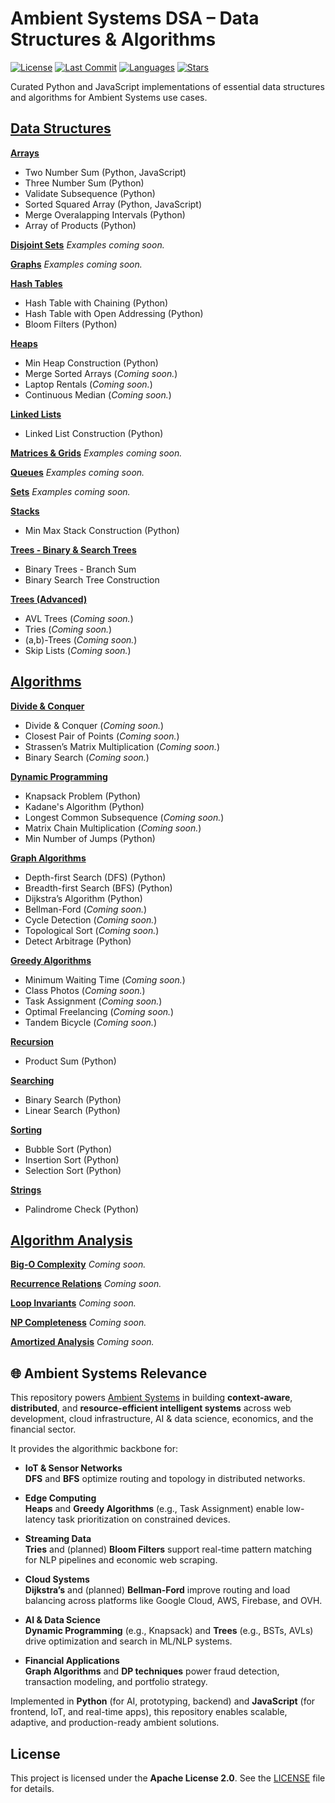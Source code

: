 # Ambient Systems DSA – Data Structures & Algorithms

[![License](https://img.shields.io/github/license/EngineerID/Ambient-Systems-DSA)](./LICENSE)
[![Last Commit](https://img.shields.io/github/last-commit/EngineerID/Ambient-Systems-DSA)](https://github.com/EngineerID/Ambient-Systems-DSA/commits/master)
[![Languages](https://img.shields.io/github/languages/top/EngineerID/Ambient-Systems-DSA)](https://github.com/EngineerID/Ambient-Systems-DSA)
[![Stars](https://img.shields.io/github/stars/EngineerID/Ambient-Systems-DSA?style=social)](https://github.com/EngineerID/Ambient-Systems-DSA/stargazers)

Curated Python and JavaScript implementations of essential data structures and algorithms for Ambient Systems use cases.

## [Data Structures](./Data-Structures)

**[Arrays](./Data-Structures/Arrays)**
* Two Number Sum (Python, JavaScript)
* Three Number Sum (Python)
* Validate Subsequence (Python)
* Sorted Squared Array (Python, JavaScript)
* Merge Overalapping Intervals (Python)
* Array of Products (Python)

**[Disjoint Sets](./Data-Structures/Disjoint%20Sets)**
_Examples coming soon._

**[Graphs](./Data-Structures/Graphs)**
_Examples coming soon._

**[Hash Tables](./Data-Structures/Hash%20Tables)**
* Hash Table with Chaining (Python)
* Hash Table with Open Addressing (Python)
* Bloom Filters (Python)

**[Heaps](./Data-Structures/Heaps)**
* Min Heap Construction (Python)
* Merge Sorted Arrays (_Coming soon._)
* Laptop Rentals  (_Coming soon._)
* Continuous Median (_Coming soon._)

**[Linked Lists](./Data-Structures/Linked%20Lists)**
* Linked List Construction (Python)

**[Matrices & Grids](./Data-Structures/Matrices%20&%20Grids)**
_Examples coming soon._

**[Queues](./Data-Structures/Queues)**
_Examples coming soon._

**[Sets](./Data-Structures/Sets)**
_Examples coming soon._

**[Stacks](./Data-Structures/Stacks)**
* Min Max Stack Construction (Python)

**[Trees - Binary & Search Trees](./Data-Structures/Trees)**
* Binary Trees - Branch Sum
* Binary Search Tree Construction

**[Trees (Advanced)](./Data-Structures/Advanced%20Trees)**
* AVL Trees (_Coming soon._)
* Tries (_Coming soon._)
* (a,b)-Trees (_Coming soon._)
* Skip Lists (_Coming soon._)

## [Algorithms](./Algorithms)

**[Divide & Conquer](./Algorithms/Divide%20&%20Conquer)**
* Divide & Conquer (_Coming soon._)
* Closest Pair of Points (_Coming soon._)
* Strassen’s Matrix Multiplication (_Coming soon._)
* Binary Search (_Coming soon._)

**[Dynamic Programming](./Algorithms/Dynamic%20Programming)**
* Knapsack Problem (Python)
* Kadane's Algorithm (Python)
* Longest Common Subsequence (_Coming soon._)
* Matrix Chain Multiplication (_Coming soon._)
* Min Number of Jumps (Python)

**[Graph Algorithms](./Algorithms/Graphs)**
* Depth-first Search (DFS) (Python)
* Breadth-first Search (BFS) (Python)
* Dijkstra’s Algorithm (Python)
* Bellman-Ford (_Coming soon._)
* Cycle Detection (_Coming soon._)
* Topological Sort (_Coming soon._)
* Detect Arbitrage (Python)

**[Greedy Algorithms](./Algorithms/Greedy%20Algorithms)**
* Minimum Waiting Time  (_Coming soon._)
* Class Photos  (_Coming soon._)
* Task Assignment  (_Coming soon._)
* Optimal Freelancing  (_Coming soon._)
* Tandem Bicycle (_Coming soon._)

**[Recursion](./Algorithms/Recursion)**
* Product Sum  (Python)

**[Searching](./Algorithms/Searching)**
* Binary Search (Python)
* Linear Search (Python)

**[Sorting](./Algorithms/Sorting)**
* Bubble Sort (Python)
* Insertion Sort (Python)
* Selection Sort (Python)

**[Strings](./Algorithms/Strings)**
* Palindrome Check (Python)

## [Algorithm Analysis](./Algorithm-Analysis)

**[Big-O Complexity](./Algorithm-Analysis/BigO%20TimeSpace.md)** _Coming soon._

**[Recurrence Relations](./Algorithm-Analysis/Recurrence_Relations.md)** _Coming soon._

**[Loop Invariants](./Algorithm-Analysis/Loop_Invariants.md)** _Coming soon._

**[NP Completeness](./Algorithm-Analysis/NP_Completeness.md)** _Coming soon._

**[Amortized Analysis](./Algorithm-Analysis/Amortized_Analysis.md)** _Coming soon._


## 🌐 Ambient Systems Relevance

This repository powers [Ambient Systems](https://www.ambientsystems.ai) in building **context-aware**, **distributed**, and **resource-efficient intelligent systems** across web development, cloud infrastructure, AI & data science, economics, and the financial sector.

It provides the algorithmic backbone for:

- **IoT & Sensor Networks**  
  **DFS** and **BFS** optimize routing and topology in distributed networks.

- **Edge Computing**  
  **Heaps** and **Greedy Algorithms** (e.g., Task Assignment) enable low-latency task prioritization on constrained devices.

- **Streaming Data**  
  **Tries** and (planned) **Bloom Filters** support real-time pattern matching for NLP pipelines and economic web scraping.

- **Cloud Systems**  
  **Dijkstra’s** and (planned) **Bellman-Ford** improve routing and load balancing across platforms like Google Cloud, AWS, Firebase, and OVH.

- **AI & Data Science**  
  **Dynamic Programming** (e.g., Knapsack) and **Trees** (e.g., BSTs, AVLs) drive optimization and search in ML/NLP systems.

- **Financial Applications**  
  **Graph Algorithms** and **DP techniques** power fraud detection, transaction modeling, and portfolio strategy.

Implemented in **Python** (for AI, prototyping, backend) and **JavaScript** (for frontend, IoT, and real-time apps), this repository enables scalable, adaptive, and production-ready ambient solutions.


## License
This project is licensed under the **Apache License 2.0**.
See the [LICENSE](./LICENSE) file for details.